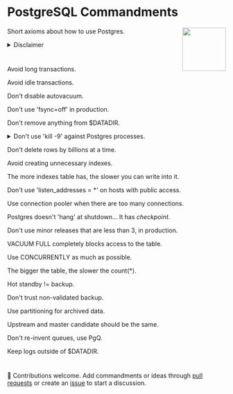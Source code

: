 # PostgreSQL Commandments

[<img src="https://wiki.postgresql.org/images/a/a4/PostgreSQL_logo.3colors.svg" align="right"  width="100">](https://www.postgresql.org/)

Short axioms about how to use Postgres.

<details>
  <summary>Disclaimer</summary>
  
  - These are not recommendations from the official PostgreSQL community.
  
  - They are my personal observations based on my own experience as PostgreSQL DBA for the past 10 years.
  
  - You can follow or ignore them but the main course of these commandments - prioritise data safety over performance.
</details>

#

Avoid long transactions.

Avoid idle transactions.

Don't disable autovacuum.

Don't use 'fsync=off' in production.

Don't remove anything from $DATADIR.

<details>
  <summary>Don't use 'kill -9' against Postgres processes.</summary>

PostgreSQL’s official documentation states:
It is best not to use SIGKILL to shut down the server. Doing so will prevent the server from releasing shared memory and semaphores, which might then have to be done manually before a new server can be started. (quote end)
Moreover, using SIGKILL against even a single Postgres backend forces to immediately terminate all other backends, re-initialize internal structures and run recovery from last check point, at which database cluster is not available for clients and applications until recovery ends.

In the example below, you can see how Postgres handles SIGKILL:
1) Process with PID 9774 is terminated by SIGKILL.
2) Postgres terminates the rest of its processes (20 processes in total).
3) Reinitializes and runs automatic recovery process (which may take a while in various scenarios).
4) Finishes recovery and starts accepting connections. (edited)

1549 @ from  [] LOG:  server process (PID 9774) was terminated by signal 9: Killed
1549 @ from  [] DETAIL:  Failed process was running: SELECT abalance FROM pgbench_accounts WHERE aid = 729760;
1549 @ from  [] LOG:  terminating any other active server processes
9773 postgres@pgbench from [local] [idle] WARNING:  terminating connection because of crash of another server process
9773 postgres@pgbench from [local] [idle] DETAIL:  The postmaster has commanded this server process to roll back the current transaction and exit, because another server process exited abnormally and possibly corrupted shared memory.
9773 postgres@pgbench from [local] [idle] HINT:  In a moment you should be able to reconnect to the database and repeat your command.
1816 @ from  [] WARNING:  terminating connection because of crash of another server process
1816 @ from  [] DETAIL:  The postmaster has commanded this server process to roll back the current transaction and exit, because another server process exited abnormally and possibly corrupted shared memory.
1816 @ from  [] HINT:  In a moment you should be able to reconnect to the database and repeat your command.
9768 postgres@pgbench from [local] [SELECT] WARNING:  terminating connection because of crash of another server process
9768 postgres@pgbench from [local] [SELECT] DETAIL:  The postmaster has commanded this server process to roll back the current transaction and exit, because another server process exited abnormally and possibly corrupted shared memory.
9768 postgres@pgbench from [local] [SELECT] HINT:  In a moment you should be able to reconnect to the database and repeat your command.
9782 postgres@pgbench from [local] [SELECT] WARNING:  terminating connection because of crash of another server process
9782 postgres@pgbench from [local] [SELECT] DETAIL:  The postmaster has commanded this server process to roll back the current transaction and exit, because another server process exited abnormally and possibly corrupted shared memory.
9782 postgres@pgbench from [local] [SELECT] HINT:  In a moment you should be able to reconnect to the database and repeat your command.
9764 postgres@pgbench from [local] [SELECT] WARNING:  terminating connection because of crash of another server process
9764 postgres@pgbench from [local] [SELECT] DETAIL:  The postmaster has commanded this server process to roll back the current transaction and exit, because another server process exited abnormally and possibly corrupted shared memory.
9764 postgres@pgbench from [local] [SELECT] HINT:  In a moment you should be able to reconnect to the database and repeat your command.
9770 postgres@pgbench from [local] [SELECT] WARNING:  terminating connection because of crash of another server process
9770 postgres@pgbench from [local] [SELECT] DETAIL:  The postmaster has commanded this server process to roll back the current transaction and exit, because another server process exited abnormally and possibly corrupted shared memory.
9770 postgres@pgbench from [local] [SELECT] HINT:  In a moment you should be able to reconnect to the database and repeat your command.
9769 postgres@pgbench from [local] [SELECT] WARNING:  terminating connection because of crash of another server process
9769 postgres@pgbench from [local] [SELECT] DETAIL:  The postmaster has commanded this server process to roll back the current transaction and exit, because another server process exited abnormally and possibly corrupted shared memory.
9769 postgres@pgbench from [local] [SELECT] HINT:  In a moment you should be able to reconnect to the database and repeat your command.
9772 postgres@pgbench from [local] [SELECT] WARNING:  terminating connection because of crash of another server process
9772 postgres@pgbench from [local] [SELECT] DETAIL:  The postmaster has commanded this server process to roll back the current transaction and exit, because another server process exited abnormally and possibly corrupted shared memory.
9772 postgres@pgbench from [local] [SELECT] HINT:  In a moment you should be able to reconnect to the database and repeat your command.
9779 postgres@pgbench from [local] [SELECT] WARNING:  terminating connection because of crash of another server process
9779 postgres@pgbench from [local] [SELECT] DETAIL:  The postmaster has commanded this server process to roll back the current transaction and exit, because another server process exited abnormally and possibly corrupted shared memory.
9779 postgres@pgbench from [local] [SELECT] HINT:  In a moment you should be able to reconnect to the database and repeat your command.
9780 postgres@pgbench from [local] [SELECT] WARNING:  terminating connection because of crash of another server process
9780 postgres@pgbench from [local] [SELECT] DETAIL:  The postmaster has commanded this server process to roll back the current transaction and exit, because another server process exited abnormally and possibly corrupted shared memory.
9780 postgres@pgbench from [local] [SELECT] HINT:  In a moment you should be able to reconnect to the database and repeat your command.
9775 postgres@pgbench from [local] [SELECT] WARNING:  terminating connection because of crash of another server process
9775 postgres@pgbench from [local] [SELECT] DETAIL:  The postmaster has commanded this server process to roll back the current transaction and exit, because another server process exited abnormally and possibly corrupted shared memory.
9775 postgres@pgbench from [local] [SELECT] HINT:  In a moment you should be able to reconnect to the database and repeat your command.
9776 postgres@pgbench from [local] [SELECT] WARNING:  terminating connection because of crash of another server process
9776 postgres@pgbench from [local] [SELECT] DETAIL:  The postmaster has commanded this server process to roll back the current transaction and exit, because another server process exited abnormally and possibly corrupted shared memory.
9776 postgres@pgbench from [local] [SELECT] HINT:  In a moment you should be able to reconnect to the database and repeat your command.
9771 postgres@pgbench from [local] [SELECT] WARNING:  terminating connection because of crash of another server process
9771 postgres@pgbench from [local] [SELECT] DETAIL:  The postmaster has commanded this server process to roll back the current transaction and exit, because another server process exited abnormally and possibly corrupted shared memory.
9771 postgres@pgbench from [local] [SELECT] HINT:  In a moment you should be able to reconnect to the database and repeat your command.
9766 postgres@pgbench from [local] [SELECT] WARNING:  terminating connection because of crash of another server process
9766 postgres@pgbench from [local] [SELECT] DETAIL:  The postmaster has commanded this server process to roll back the current transaction and exit, because another server process exited abnormally and possibly corrupted shared memory.
9766 postgres@pgbench from [local] [SELECT] HINT:  In a moment you should be able to reconnect to the database and repeat your command.
9765 postgres@pgbench from [local] [SELECT] WARNING:  terminating connection because of crash of another server process
9765 postgres@pgbench from [local] [SELECT] DETAIL:  The postmaster has commanded this server process to roll back the current transaction and exit, because another server process exited abnormally and possibly corrupted shared memory.
9765 postgres@pgbench from [local] [SELECT] HINT:  In a moment you should be able to reconnect to the database and repeat your command.
9781 postgres@pgbench from [local] [SELECT] WARNING:  terminating connection because of crash of another server process
9781 postgres@pgbench from [local] [SELECT] DETAIL:  The postmaster has commanded this server process to roll back the current transaction and exit, because another server process exited abnormally and possibly corrupted shared memory.
9781 postgres@pgbench from [local] [SELECT] HINT:  In a moment you should be able to reconnect to the database and repeat your command.
9777 postgres@pgbench from [local] [SELECT] WARNING:  terminating connection because of crash of another server process
9777 postgres@pgbench from [local] [SELECT] DETAIL:  The postmaster has commanded this server process to roll back the current transaction and exit, because another server process exited abnormally and possibly corrupted shared memory.
9777 postgres@pgbench from [local] [SELECT] HINT:  In a moment you should be able to reconnect to the database and repeat your command.
9767 postgres@pgbench from [local] [SELECT] WARNING:  terminating connection because of crash of another server process
9767 postgres@pgbench from [local] [SELECT] DETAIL:  The postmaster has commanded this server process to roll back the current transaction and exit, because another server process exited abnormally and possibly corrupted shared memory.
9767 postgres@pgbench from [local] [SELECT] HINT:  In a moment you should be able to reconnect to the database and repeat your command.
9778 postgres@pgbench from [local] [SELECT] WARNING:  terminating connection because of crash of another server process
9778 postgres@pgbench from [local] [SELECT] DETAIL:  The postmaster has commanded this server process to roll back the current transaction and exit, because another server process exited abnormally and possibly corrupted shared memory.
9778 postgres@pgbench from [local] [SELECT] HINT:  In a moment you should be able to reconnect to the database and repeat your command.
9783 postgres@pgbench from [local] [SELECT] WARNING:  terminating connection because of crash of another server process
9783 postgres@pgbench from [local] [SELECT] DETAIL:  The postmaster has commanded this server process to roll back the current transaction and exit, because another server process exited abnormally and possibly corrupted shared memory.
9783 postgres@pgbench from [local] [SELECT] HINT:  In a moment you should be able to reconnect to the database and repeat your command.
1549 @ from  [] LOG:  all server processes terminated; reinitializing
9817 @ from  [] LOG:  database system was interrupted; last known up at 2018-12-03 15:01:23 +05
9817 @ from  [] LOG:  database system was not properly shut down; automatic recovery in progress
9817 @ from  [] LOG:  redo starts at 8/F3C72E70
9817 @ from  [] LOG:  invalid record length at 8/F3C7A390: wanted 24, got 0
9817 @ from  [] LOG:  redo done at 8/F3C7A358
9817 @ from  [] LOG:  last completed transaction was at log time 2018-12-03 21:39:14.667678+05
9817 @ from  [] LOG:  checkpoint starting: end-of-recovery immediate
9817 @ from  [] LOG:  checkpoint complete: wrote 7 buffers (0.0%); 0 WAL file(s) added, 0 removed, 0 recycled; write=0.000 s, sync=0.016 s, total=0.042 s; sync files=7, longest=0.008 s, average=0.002 s; distance=29 kB, estimate=29 kB
1549 @ from  [] LOG:  database system is ready to accept connections
</details>

Don't delete rows by billions at a time.

Avoid creating unnecessary indexes.

The  more indexes table has, the slower you can write into it.

Don't use 'listen_addresses = *' on hosts with public access.

Use connection pooler when there are too many connections.

Postgres doesn't 'hang' at shutdown... It has *checkpoint*.

Don't use minor releases that are less than 3, in production.

VACUUM FULL completely blocks access to the table.

Use CONCURRENTLY as much as possible.

The bigger the table, the slower the count(*).

Hot standby != backup.

Don't trust non-validated backup.

Use partitioning for archived data.

Upstream and master candidate should be the same.

Don't re-invent queues, use PgQ.

Keep logs outside of $DATADIR.

#

:elephant: Contributions welcome. Add commandments or ideas through [pull requests](https://github.com/lesovsky/postgres-commandments/pulls) or create an [issue](https://github.com/lesovsky/postgres-commandments/issues) to start a discussion.
